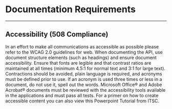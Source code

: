 # Documentation Requirements

---

## Accessibility (508 Compliance)

In an effort to make all communications as accessible as possible please refer to the WCAG 2.0 guidelines for web.
When documenting the API, use document structure elements (such as headings) and ensure document accessibility.
Ensure that fonts are legible and that contrast ratios are maintained at all times (minimum 4.5:1 for normal text and 3:1 for large text).
Contractions should be avoided, plain language is required, and acronyms must be defined prior to use.
If an acronym is used three times or less in a document, do not use it, spell out the words.
Microsoft Office® and Adobe Acrobat® documents must be reviewed with the accessibility tools available in the applications and must pass all tests.
For a primer on how to create accessible content you can also view this Powerpoint Tutorial from ITSC.

